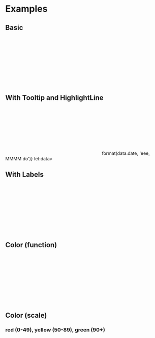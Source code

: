 <script lang="ts">
	import { scaleTime, scaleThreshold } from 'd3-scale';
	import { format } from 'date-fns';
	import { formatDate, PeriodType } from 'svelte-ux/utils/date';

	import Chart, { Svg } from '$lib/components/Chart.svelte';
	import Area from '$lib/components/Area.svelte';
	import AxisX from '$lib/components/AxisX.svelte';
	import AxisY from '$lib/components/AxisY.svelte';
	import Baseline from '$lib/components/Baseline.svelte';
	import HighlightLine from '$lib/components/HighlightLine.svelte';
	import Labels from '$lib/components/Labels.svelte';
	import Points from '$lib/components/Points.svelte';
	import Tooltip from '$lib/components/Tooltip.svelte';
	import TooltipItem from '$lib/components/TooltipItem.svelte';

	import Preview from '$lib/docs/Preview.svelte';
	import { createDateSeries } from '$lib/utils/genData';

	const data = createDateSeries({ min: 10, max: 100, value: 'integer' });
</script>

<h1>Examples</h1>

<h2>Basic</h2>

<Preview>
	<div class="h-[300px] p-4 border rounded">
		<Chart
			{data}
			x="date"
			xScale={scaleTime()}
			y="value"
			yDomain={[0, null]}
			yNice
			padding={{ left: 16, bottom: 24 }}
		>
			<Svg>
				<AxisY gridlines />
				<AxisX formatTick={(d) => formatDate(d, PeriodType.Day, 'short')} />
				<Baseline x y />
				<Points class="fill-blue-500 stroke-blue-800" />
			</Svg>
		</Chart>
	</div>
</Preview>

<h2>With Tooltip and HighlightLine</h2>

<Preview>
	<div class="h-[300px] p-4 border rounded">
		<Chart
			{data}
			x="date"
			xScale={scaleTime()}
			y="value"
			yDomain={[0, null]}
			yNice
			padding={{ left: 16, bottom: 24 }}
			tooltip
		>
			<Svg>
				<AxisY gridlines />
				<AxisX formatTick={(d) => formatDate(d, PeriodType.Day, 'short')} />
				<Baseline x y />
				<Points class="fill-blue-500 stroke-blue-800" />
				<HighlightLine color="var(--color-blue-500)" />
			</Svg>
			<Tooltip header={data => format(data.date, 'eee, MMMM do')} let:data>
				<TooltipItem label="value" value={data.value} />
			</Tooltip>
		</Chart>
	</div>
</Preview>

<h2>With Labels</h2>

<Preview>
	<div class="h-[300px] p-4 border rounded">
		<Chart
			{data}
			x="date"
			xScale={scaleTime()}
			y="value"
			yDomain={[0, null]}
			yNice
			padding={{ left: 16, bottom: 24 }}
		>
			<Svg>
				<AxisY gridlines />
				<AxisX formatTick={(d) => formatDate(d, PeriodType.Day, 'short')} />
				<Baseline x y />
				<Points class="fill-blue-500 stroke-blue-800" />
				<Labels format="integer" verticalAnchor="bottom" />
			</Svg>
		</Chart>
	</div>
</Preview>

<h2>Color (function)</h2>

<Preview>
	<div class="h-[300px] p-4 border rounded">
		<Chart
			{data}
			x="date"
			xScale={scaleTime()}
			y="value"
			yDomain={[0, null]}
			yNice
			padding={{ left: 16, bottom: 24 }}
		>
			<Svg>
				<AxisY gridlines />
				<AxisX formatTick={(d) => formatDate(d, PeriodType.Day, 'short')} />
				<Baseline x y />
				<Points color={({ value }) => value >= 50 ? 'var(--color-green-500)' : 'var(--color-red-500)'} class="stroke-black/50" />
			</Svg>
		</Chart>
	</div>
</Preview>

<h2>Color (scale)</h2>

<h3>red (0-49), yellow (50-89), green (90+)</h3>

<Preview>
	<div class="h-[300px] p-4 border rounded">
		<Chart
			{data}
			x="date"
			xScale={scaleTime()}
			y="value"
			yDomain={[0, null]}
			yNice
			r="value"
			rScale={scaleThreshold()}
			rDomain={[50, 90]}
			rRange={[
				'var(--color-red-500)',
				'var(--color-yellow-500)',
				'var(--color-green-500)',
			]}
			padding={{ left: 16, bottom: 24 }}
		>
			<Svg>
				<AxisY gridlines />
				<AxisX formatTick={(d) => formatDate(d, PeriodType.Day, 'short')} />
				<Baseline x y />
				<Points class="stroke-black/50" />
			</Svg>
		</Chart>
	</div>
</Preview>
